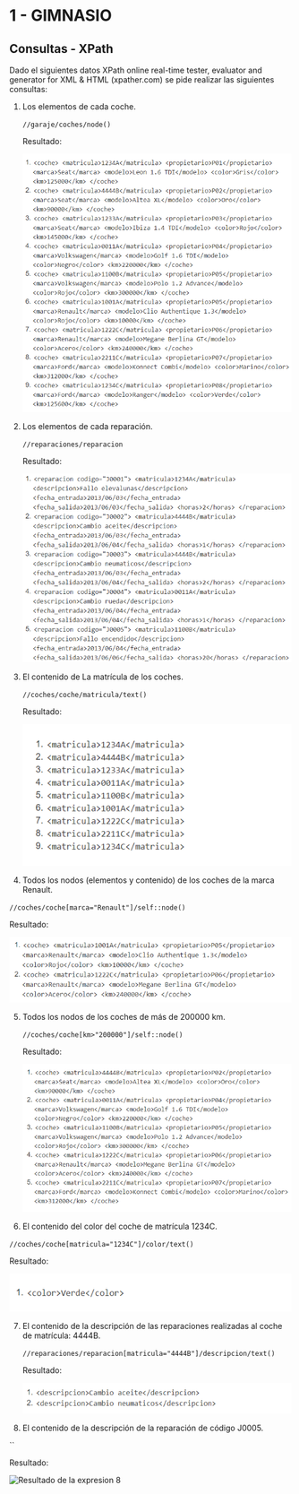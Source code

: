 # 1 - GIMNASIO
## Consultas - XPath
Dado el siguientes datos XPath online real-time tester, evaluator and generator for XML & HTML
(xpather.com) se pide realizar las siguientes consultas:

1. Los elementos de cada coche. 
   
   `//garaje/coches/node()`

   Resultado:
   
   ![Resultado de la expresion 1](images/01.png)

2. Los elementos de cada reparación.

   `//reparaciones/reparacion`

   Resultado:
   
   ![Resultado de la expresion 2](images/02.png)
   
3. El contenido de La matrícula de los coches. 
   
   `//coches/coche/matricula/text()`

   Resultado:
   
   ![Resultado de la expresion 3](images/03.png)

4.  Todos los nodos (elementos y contenido) de los coches de la marca Renault. 
   
   `//coches/coche[marca="Renault"]/self::node()`

   Resultado:
   
   ![Resultado de la expresion 4](images/04.png)

5. Todos los nodos de los coches de más de 200000 km. 
   
   `//coches/coche[km>"200000"]/self::node()`

   Resultado:
   
   ![Resultado de la expresion 5](images/05.png)
   
6.  El contenido del color del coche de matrícula 1234C. 
   
   `//coches/coche[matricula="1234C"]/color/text()`

   Resultado:
   
   ![Resultado de la expresion 6](images/06.png)
   
7. El contenido de la descripción de las reparaciones realizadas al coche de matrícula: 4444B.
   
   `//reparaciones/reparacion[matricula="4444B"]/descripcion/text()`

   Resultado:
   
   ![Resultado de la expresion 7](images/07.png)

8.  El contenido de la descripción de la reparación de código J0005.
   
   ``

   Resultado:
   
   ![Resultado de la expresion 8](images/08.png)
   